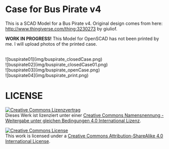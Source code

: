 # Case for Bus Pirate v4
This is a SCAD Model for a Bus Pirate v4. 
Original design comes from here: http://www.thingiverse.com/thing:3230273 by giuliof.

**WORK IN PROGRESS!**
This Model for OpenSCAD has not been printed by me. I will upload photos
of the printed case.


<br>
![buspirate01](img/buspirate_closedCase.png)
<br>
![buspirate02](img/buspirate_closedCase01.png)
<br>
![buspirate03](img/buspirate_openCase.png)
<br>
![buspirate04](img/buspirate_print.png)
<br>

# LICENSE

<dl>
<a rel="license" href="http://creativecommons.org/licenses/by-sa/4.0/"><img alt="Creative Commons Lizenzvertrag" style="border-width:0" src="https://i.creativecommons.org/l/by-sa/4.0/88x31.png" /></a><br />Dieses Werk ist lizenziert unter einer <a rel="license" href="http://creativecommons.org/licenses/by-sa/4.0/">Creative Commons Namensnennung - Weitergabe unter gleichen Bedingungen 4.0 International Lizenz</a>.
</dl>

<dl>
<a rel="license" href="http://creativecommons.org/licenses/by-sa/4.0/"><img alt="Creative Commons License" style="border-width:0" src="https://i.creativecommons.org/l/by-sa/4.0/88x31.png" /></a><br />This work is licensed under a <a rel="license" href="http://creativecommons.org/licenses/by-sa/4.0/">Creative Commons Attribution-ShareAlike 4.0 International License</a>.
</dl>
